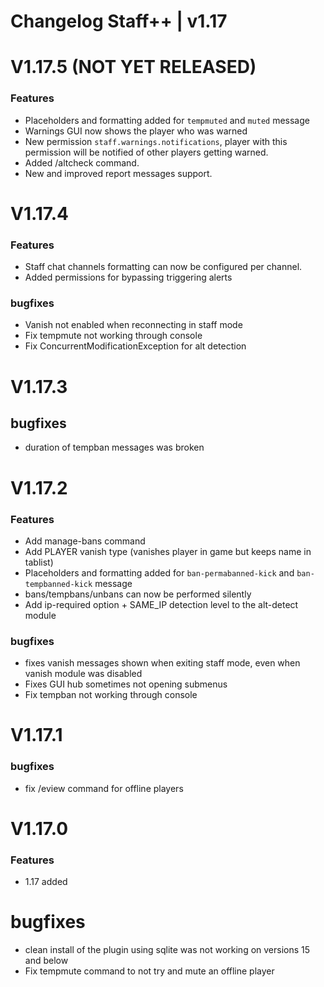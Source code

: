 # Changelog Staff++ | v1.17

# V1.17.5 (NOT YET RELEASED)

### Features
- Placeholders and formatting added for `tempmuted` and `muted` message
- Warnings GUI now shows the player who was warned
- New permission `staff.warnings.notifications`, player with this permission will be notified of other players getting warned.
- Added /altcheck command.
- New and improved report messages support.

# V1.17.4

### Features
- Staff chat channels formatting can now be configured per channel.
- Added permissions for bypassing triggering alerts

### bugfixes
- Vanish not enabled when reconnecting in staff mode
- Fix tempmute not working through console
- Fix ConcurrentModificationException for alt detection

# V1.17.3
## bugfixes
- duration of tempban messages was broken

# V1.17.2
### Features
- Add manage-bans command
- Add PLAYER vanish type (vanishes player in game but keeps name in tablist)
- Placeholders and formatting added for `ban-permabanned-kick` and `ban-tempbanned-kick` message
- bans/tempbans/unbans can now be performed silently
- Add ip-required option + SAME_IP detection level to the alt-detect module

### bugfixes
- fixes vanish messages shown when exiting staff mode, even when vanish module was disabled
- Fixes GUI hub sometimes not opening submenus
- Fix tempban not working through console

# V1.17.1
### bugfixes
- fix /eview command for offline players

# V1.17.0
### Features 
- 1.17 added

# bugfixes
- clean install of the plugin using sqlite was not working on versions 15 and below
- Fix tempmute command to not try and mute an offline player
